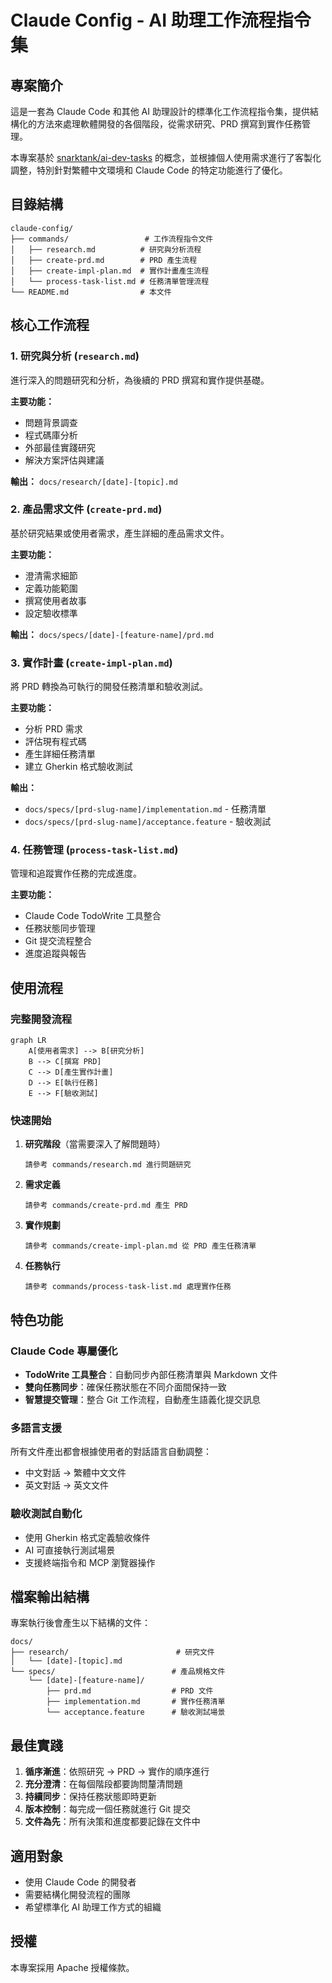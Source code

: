 # Claude Config - AI 助理工作流程指令集

## 專案簡介

這是一套為 Claude Code 和其他 AI 助理設計的標準化工作流程指令集，提供結構化的方法來處理軟體開發的各個階段，從需求研究、PRD 撰寫到實作任務管理。

本專案基於 [snarktank/ai-dev-tasks](https://github.com/snarktank/ai-dev-tasks) 的概念，並根據個人使用需求進行了客製化調整，特別針對繁體中文環境和 Claude Code 的特定功能進行了優化。

## 目錄結構

```
claude-config/
├── commands/                 # 工作流程指令文件
│   ├── research.md          # 研究與分析流程
│   ├── create-prd.md        # PRD 產生流程
│   ├── create-impl-plan.md  # 實作計畫產生流程
│   └── process-task-list.md # 任務清單管理流程
└── README.md                # 本文件
```

## 核心工作流程

### 1. 研究與分析 (`research.md`)

進行深入的問題研究和分析，為後續的 PRD 撰寫和實作提供基礎。

**主要功能：**

- 問題背景調查
- 程式碼庫分析
- 外部最佳實踐研究
- 解決方案評估與建議

**輸出：** `docs/research/[date]-[topic].md`

### 2. 產品需求文件 (`create-prd.md`)

基於研究結果或使用者需求，產生詳細的產品需求文件。

**主要功能：**

- 澄清需求細節
- 定義功能範圍
- 撰寫使用者故事
- 設定驗收標準

**輸出：** `docs/specs/[date]-[feature-name]/prd.md`

### 3. 實作計畫 (`create-impl-plan.md`)

將 PRD 轉換為可執行的開發任務清單和驗收測試。

**主要功能：**

- 分析 PRD 需求
- 評估現有程式碼
- 產生詳細任務清單
- 建立 Gherkin 格式驗收測試

**輸出：**

- `docs/specs/[prd-slug-name]/implementation.md` - 任務清單
- `docs/specs/[prd-slug-name]/acceptance.feature` - 驗收測試

### 4. 任務管理 (`process-task-list.md`)

管理和追蹤實作任務的完成進度。

**主要功能：**

- Claude Code TodoWrite 工具整合
- 任務狀態同步管理
- Git 提交流程整合
- 進度追蹤與報告

## 使用流程

### 完整開發流程

```mermaid
graph LR
    A[使用者需求] --> B[研究分析]
    B --> C[撰寫 PRD]
    C --> D[產生實作計畫]
    D --> E[執行任務]
    E --> F[驗收測試]
```

### 快速開始

1. **研究階段**（當需要深入了解問題時）

   ```
   請參考 commands/research.md 進行問題研究
   ```

2. **需求定義**

   ```
   請參考 commands/create-prd.md 產生 PRD
   ```

3. **實作規劃**

   ```
   請參考 commands/create-impl-plan.md 從 PRD 產生任務清單
   ```

4. **任務執行**
   ```
   請參考 commands/process-task-list.md 處理實作任務
   ```

## 特色功能

### Claude Code 專屬優化

- **TodoWrite 工具整合**：自動同步內部任務清單與 Markdown 文件
- **雙向任務同步**：確保任務狀態在不同介面間保持一致
- **智慧提交管理**：整合 Git 工作流程，自動產生語義化提交訊息

### 多語言支援

所有文件產出都會根據使用者的對話語言自動調整：

- 中文對話 → 繁體中文文件
- 英文對話 → 英文文件

### 驗收測試自動化

- 使用 Gherkin 格式定義驗收條件
- AI 可直接執行測試場景
- 支援終端指令和 MCP 瀏覽器操作

## 檔案輸出結構

專案執行後會產生以下結構的文件：

```
docs/
├── research/                        # 研究文件
│   └── [date]-[topic].md
└── specs/                          # 產品規格文件
    └── [date]-[feature-name]/
        ├── prd.md                  # PRD 文件
        ├── implementation.md       # 實作任務清單
        └── acceptance.feature      # 驗收測試場景
```

## 最佳實踐

1. **循序漸進**：依照研究 → PRD → 實作的順序進行
2. **充分澄清**：在每個階段都要詢問釐清問題
3. **持續同步**：保持任務狀態即時更新
4. **版本控制**：每完成一個任務就進行 Git 提交
5. **文件為先**：所有決策和進度都要記錄在文件中

## 適用對象

- 使用 Claude Code 的開發者
- 需要結構化開發流程的團隊
- 希望標準化 AI 助理工作方式的組織

## 授權

本專案採用 Apache 授權條款。
